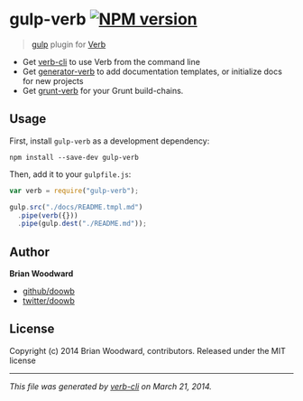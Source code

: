 # gulp-verb [![NPM version](https://badge.fury.io/js/gulp-verb.png)](http://badge.fury.io/js/gulp-verb)

> [gulp](https://github.com/wearefractal/gulp) plugin for [Verb](https://github.com/assemble/verb)

* Get [verb-cli](https://github.com/assemble/verb) to use Verb from the command line
* Get [generator-verb](https://github.com/assemble/generator-verb) to add documentation templates, or initialize docs for new projects
* Get [grunt-verb](https://github.com/assemble/grunt-verb) for your Grunt build-chains.

## Usage

First, install `gulp-verb` as a development dependency:

```shell
npm install --save-dev gulp-verb
```

Then, add it to your `gulpfile.js`:

```javascript
var verb = require("gulp-verb");

gulp.src("./docs/README.tmpl.md")
  .pipe(verb({}))
  .pipe(gulp.dest("./README.md"));
```

## Author

**Brian Woodward**

+ [github/doowb](https://github.com/doowb)
+ [twitter/doowb](http://twitter.com/jonschlinkert)

## License
Copyright (c) 2014 Brian Woodward, contributors.
Released under the MIT license

***

_This file was generated by [verb-cli](https://github.com/assemble/verb-cli) on March 21, 2014._